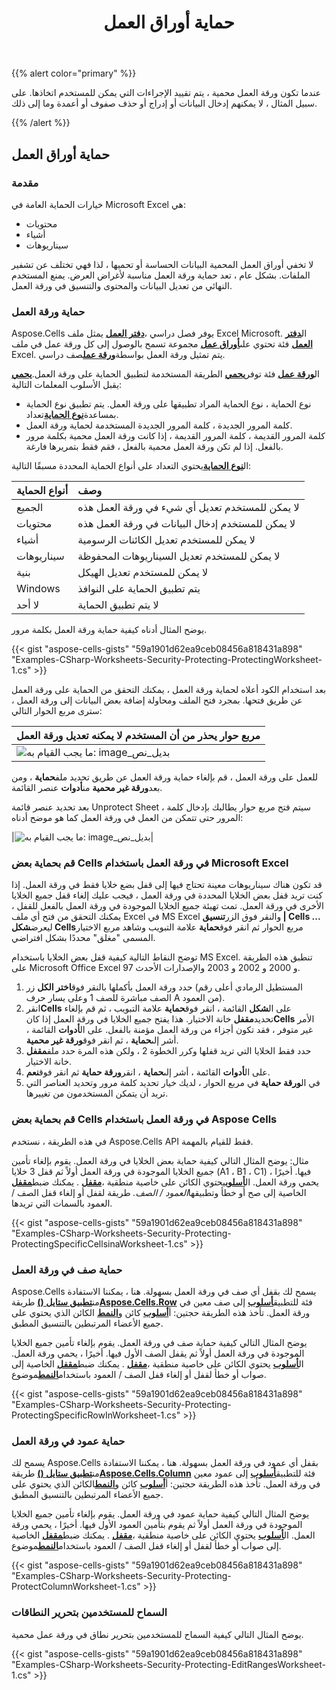 ﻿---
title: حماية أوراق العمل
type: docs
weight: 10
url: /ar/net/protecting-worksheets/
---
{{% alert color="primary" %}}

عندما تكون ورقة العمل محمية ، يتم تقييد الإجراءات التي يمكن للمستخدم اتخاذها. على سبيل المثال ، لا يمكنهم إدخال البيانات أو إدراج أو حذف صفوف أو أعمدة وما إلى ذلك.

{{% /alert %}}

## **حماية أوراق العمل**

### **مقدمة**

خيارات الحماية العامة في Microsoft Excel هي:

- محتويات
- أشياء
- سيناريوهات

لا تخفي أوراق العمل المحمية البيانات الحساسة أو تحميها ، لذا فهي تختلف عن تشفير الملفات. بشكل عام ، تعد حماية ورقة العمل مناسبة لأغراض العرض. يمنع المستخدم النهائي من تعديل البيانات والمحتوى والتنسيق في ورقة العمل.

### **حماية ورقة العمل**

 Aspose.Cells يوفر فصل دراسي ،[**دفتر العمل**](https://reference.aspose.com/cells/net/aspose.cells/workbook) يمثل ملف Excel Microsoft. ال[**دفتر العمل**](https://reference.aspose.com/cells/net/aspose.cells/workbook) فئة تحتوي على[**أوراق عمل**](https://reference.aspose.com/cells/net/aspose.cells/workbook/properties/worksheets) مجموعة تسمح بالوصول إلى كل ورقة عمل في ملف Excel. يتم تمثيل ورقة العمل بواسطة[**ورقة عمل**](https://reference.aspose.com/cells/net/aspose.cells/worksheet)صف دراسي.

 ال[**ورقة عمل**](https://reference.aspose.com/cells/net/aspose.cells/worksheet) فئة توفر[**يحمي**](https://reference.aspose.com/cells/net/aspose.cells/worksheet/methods/protect/index) الطريقة المستخدمة لتطبيق الحماية على ورقة العمل.[**يحمي**](https://reference.aspose.com/cells/net/aspose.cells.worksheet/protect/methods/1) يقبل الأسلوب المعلمات التالية:

-  نوع الحماية ، نوع الحماية المراد تطبيقها على ورقة العمل. يتم تطبيق نوع الحماية بمساعدة[**نوع الحماية**](https://reference.aspose.com/cells/net/aspose.cells/protectiontype)تعداد.
- كلمة المرور الجديدة ، كلمة المرور الجديدة المستخدمة لحماية ورقة العمل.
- كلمة المرور القديمة ، كلمة المرور القديمة ، إذا كانت ورقة العمل محمية بكلمة مرور بالفعل. إذا لم تكن ورقة العمل محمية بالفعل ، فقم فقط بتمريرها فارغة.

 ال[**نوع الحماية**](https://reference.aspose.com/cells/net/aspose.cells/protectiontype)يحتوي التعداد على أنواع الحماية المحددة مسبقًا التالية:

|**أنواع الحماية**|**وصف**|
|:- |:- |
|الجميع|لا يمكن للمستخدم تعديل أي شيء في ورقة العمل هذه|
|محتويات|لا يمكن للمستخدم إدخال البيانات في ورقة العمل هذه|
|أشياء|لا يمكن للمستخدم تعديل الكائنات الرسومية|
|سيناريوهات|لا يمكن للمستخدم تعديل السيناريوهات المحفوظة|
|بنية|لا يمكن للمستخدم تعديل الهيكل|
|Windows|يتم تطبيق الحماية على النوافذ|
|لا أحد|لا يتم تطبيق الحماية|

يوضح المثال أدناه كيفية حماية ورقة العمل بكلمة مرور.

{{< gist "aspose-cells-gists" "59a1901d62ea9ceb08456a818431a898" "Examples-CSharp-Worksheets-Security-Protecting-ProtectingWorksheet-1.cs" >}}

بعد استخدام الكود أعلاه لحماية ورقة العمل ، يمكنك التحقق من الحماية على ورقة العمل عن طريق فتحها. بمجرد فتح الملف ومحاولة إضافة بعض البيانات إلى ورقة العمل ، سترى مربع الحوار التالي:

|**مربع حوار يحذر من أن المستخدم لا يمكنه تعديل ورقة العمل**|
|:- |
|![ما يجب القيام به: image_بديل_نص](protecting-worksheets_1.png)|

للعمل على ورقة العمل ، قم بإلغاء حماية ورقة العمل عن طريق تحديد ملف**حماية** ، ومن بعد**ورقة غير محمية** من**أدوات** عنصر القائمة.

بعد تحديد عنصر قائمة Unprotect Sheet ، سيتم فتح مربع حوار يطالبك بإدخال كلمة المرور حتى تتمكن من العمل في ورقة العمل كما هو موضح أدناه:

|![ما يجب القيام به: image_بديل_نص](protecting-worksheets_2.png)|

### **قم بحماية بعض Cells في ورقة العمل باستخدام Microsoft Excel**

 قد تكون هناك سيناريوهات معينة تحتاج فيها إلى قفل بضع خلايا فقط في ورقة العمل. إذا كنت تريد قفل بعض الخلايا المحددة في ورقة العمل ، فيجب عليك إلغاء قفل جميع الخلايا الأخرى في ورقة العمل. تمت تهيئة جميع الخلايا الموجودة في ورقة العمل بالفعل للقفل ، يمكنك التحقق من فتح أي ملف Excel في MS Excel والنقر فوق الزر**تنسيق | Cells ...** ليعرض**شكل Cells**مربع الحوار ثم انقر فوق**حماية** علامة التبويب وشاهد مربع الاختيار المسمى "مغلق" محددًا بشكل افتراضي.

توضح النقاط التالية كيفية قفل بعض الخلايا باستخدام MS Excel. تنطبق هذه الطريقة على Microsoft Office Excel 97 و 2000 و 2002 و 2003 والإصدارات الأحدث.

1.  حدد ورقة العمل بأكملها بالنقر فوق**اختر الكل** زر (المستطيل الرمادي أعلى رقم الصف مباشرة للصف 1 وعلى يسار حرف A من العمود).
1.  انقر**Cells** على ال**شكل** القائمة ، انقر فوق**حماية** علامة التبويب ، ثم قم بإلغاء تحديد**مقفل** خانة الاختيار.
 هذا يفتح جميع الخلايا في ورقة العمل
 إذا كان**Cells** الأمر غير متوفر ، فقد تكون أجزاء من ورقة العمل مؤمنة بالفعل. على ال**أدوات** القائمة ، أشر إلى**حماية** ، ثم انقر فوق**ورقة غير محمية**.
1.  حدد فقط الخلايا التي تريد قفلها وكرر الخطوة 2 ، ولكن هذه المرة حدد ملف**مقفل** خانة الاختيار.
1.  على ال**أدوات** القائمة ، أشر إلى**حماية** ، انقر**ورقة حماية** ثم انقر فوق**نعم**.
1.  في ال**ورقة حماية** في مربع الحوار ، لديك خيار تحديد كلمة مرور وتحديد العناصر التي تريد أن يتمكن المستخدمون من تغييرها.

### **قم بحماية بعض Cells في ورقة العمل باستخدام Aspose Cells**

في هذه الطريقة ، نستخدم Aspose.Cells API فقط للقيام بالمهمة.

 مثال: يوضح المثال التالي كيفية حماية بعض الخلايا في ورقة العمل. يقوم بإلغاء تأمين جميع الخلايا الموجودة في ورقة العمل أولاً ثم قفل 3 خلايا (A1 ، B1 ، C1) فيها. أخيرًا ، يحمي ورقة العمل. ال[**أسلوب**](https://reference.aspose.com/cells/net/aspose.cells/style)يحتوي الكائن على خاصية منطقية ،[**مقفل**](https://reference.aspose.com/cells/net/aspose.cells/style/properties/islocked) . يمكنك ضبط[**مقفل**](https://reference.aspose.com/cells/net/aspose.cells/style/properties/islocked) الخاصية إلى صح أو خطأ وتطبيقها*العمود / الصف.* طريقة لقفل أو إلغاء قفل الصف / العمود بالسمات التي تريدها.

{{< gist "aspose-cells-gists" "59a1901d62ea9ceb08456a818431a898" "Examples-CSharp-Worksheets-Security-Protecting-ProtectingSpecificCellsinaWorksheet-1.cs" >}}

### **حماية صف في ورقة العمل**

 Aspose.Cells يسمح لك بقفل أي صف في ورقة العمل بسهولة. هنا ، يمكننا الاستفادة من[**تطبيق ستايل ()**](https://reference.aspose.com/cells/net/aspose.cells/row/methods/applystyle) طريقة[**Aspose.Cells.Row**](https://reference.aspose.com/cells/net/aspose.cells/row) فئة للتطبيق[**أسلوب**](https://reference.aspose.com/cells/net/aspose.cells/style) إلى صف معين في ورقة العمل. تأخذ هذه الطريقة حجتين: أ[**أسلوب**](https://reference.aspose.com/cells/net/aspose.cells/style) كائن و[**النمط**](https://reference.aspose.com/cells/net/aspose.cells/styleflag) الكائن الذي يحتوي على جميع الأعضاء المرتبطين بالتنسيق المطبق.

 يوضح المثال التالي كيفية حماية صف في ورقة العمل. يقوم بإلغاء تأمين جميع الخلايا الموجودة في ورقة العمل أولاً ثم يقفل الصف الأول فيها. أخيرًا ، يحمي ورقة العمل. ال[**أسلوب**](https://reference.aspose.com/cells/net/aspose.cells/style) يحتوي الكائن على خاصية منطقية ،[**مقفل**](https://reference.aspose.com/cells/net/aspose.cells/style/properties/islocked) . يمكنك ضبط[**مقفل**](https://reference.aspose.com/cells/net/aspose.cells/style/properties/islocked) الخاصية إلى صواب أو خطأ لقفل أو إلغاء قفل الصف / العمود باستخدام[**النمط**](https://reference.aspose.com/cells/net/aspose.cells/styleflag)موضوع.

{{< gist "aspose-cells-gists" "59a1901d62ea9ceb08456a818431a898" "Examples-CSharp-Worksheets-Security-Protecting-ProtectingSpecificRowInWorksheet-1.cs" >}}

### **حماية عمود في ورقة العمل**

 يسمح لك Aspose.Cells بقفل أي عمود في ورقة العمل بسهولة. هنا ، يمكننا الاستفادة من[**تطبيق ستايل ()**](https://reference.aspose.com/cells/net/aspose.cells/column/methods/applystyle) طريقة[**Aspose.Cells.Column**](https://reference.aspose.com/cells/net/aspose.cells/column) فئة للتطبيق[**أسلوب**](https://reference.aspose.com/cells/net/aspose.cells/style) إلى عمود معين في ورقة العمل. تأخذ هذه الطريقة حجتين: أ[**أسلوب**](https://reference.aspose.com/cells/net/aspose.cells/style) كائن و[**النمط**](https://reference.aspose.com/cells/net/aspose.cells/styleflag)الكائن الذي يحتوي على جميع الأعضاء المرتبطين بالتنسيق المطبق.

يوضح المثال التالي كيفية حماية عمود في ورقة العمل. يقوم بإلغاء تأمين جميع الخلايا الموجودة في ورقة العمل أولاً ثم يقوم بتأمين العمود الأول فيها. أخيرًا ، يحمي ورقة العمل. ال[**أسلوب**](https://reference.aspose.com/cells/net/aspose.cells/style) يحتوي الكائن على خاصية منطقية ،[**مقفل**](https://reference.aspose.com/cells/net/aspose.cells/style/properties/islocked) . يمكنك ضبط[**مقفل**](https://reference.aspose.com/cells/net/aspose.cells/style/properties/islocked) الخاصية إلى صواب أو خطأ لقفل أو إلغاء قفل الصف / العمود باستخدام[**النمط**](https://reference.aspose.com/cells/net/aspose.cells/styleflag)موضوع.

{{< gist "aspose-cells-gists" "59a1901d62ea9ceb08456a818431a898" "Examples-CSharp-Worksheets-Security-Protecting-ProtectColumnWorksheet-1.cs" >}}

### **السماح للمستخدمين بتحرير النطاقات**

يوضح المثال التالي كيفية السماح للمستخدمين بتحرير نطاق في ورقة عمل محمية.

{{< gist "aspose-cells-gists" "59a1901d62ea9ceb08456a818431a898" "Examples-CSharp-Worksheets-Security-Protecting-EditRangesWorksheet-1.cs" >}}
